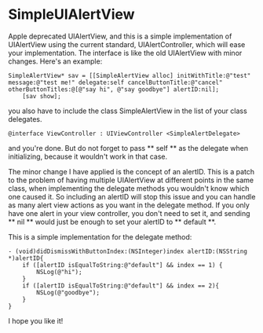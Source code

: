 # SimpleUIAlertView
Apple deprecated UIAlertView, and this is a simple implementation of UIAlertView using the current standard, UIAlertController, which will ease your implementation. The interface is like the old UIAlertView with minor changes. Here's an example:

```objc 
SimpleAlertView* sav = [[SimpleAlertView alloc] initWithTitle:@"test" message:@"test me!" delegate:self cancelButtonTitle:@"cancel" otherButtonTitles:@[@"say hi", @"say goodbye"] alertID:nil];
    [sav show];
```

you also have to include the class SimpleAlertView in the list of your class delegates.

```objc
@interface ViewController : UIViewController <SimpleAlertDelegate>
```
and you're done. But do not forget to pass ** self ** as the delegate when initializing, because it wouldn't work in that case.

The minor change I have applied is the concept of an alertID. This is a patch to the problem of having multiple UIAlertView at different points in the same class, when implementing the delegate methods you wouldn't know which one caused it. So including an alertID will stop this issue and you can handle as many alert view actions as you want in the delegate method. If you only have one alert in your view controller, you don't need to set it, and sending ** nil ** would just be enough to set your alertID to ** default **. 

This is a simple implementation for the delegate method:

``` objc
- (void)didDismissWithButtonIndex:(NSInteger)index alertID:(NSString *)alertID{
    if ([alertID isEqualToString:@"default"] && index == 1) {
        NSLog(@"hi");
    }
    if ([alertID isEqualToString:@"default"] && index == 2){
        NSLog(@"goodbye");
    }
}
```
I hope you like it!
